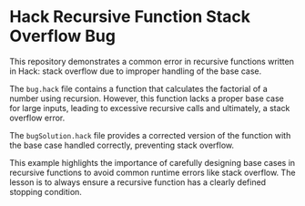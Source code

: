 # Hack Recursive Function Stack Overflow Bug

This repository demonstrates a common error in recursive functions written in Hack: stack overflow due to improper handling of the base case.

The `bug.hack` file contains a function that calculates the factorial of a number using recursion. However, this function lacks a proper base case for large inputs, leading to excessive recursive calls and ultimately, a stack overflow error.

The `bugSolution.hack` file provides a corrected version of the function with the base case handled correctly, preventing stack overflow.

This example highlights the importance of carefully designing base cases in recursive functions to avoid common runtime errors like stack overflow.  The lesson is to always ensure a recursive function has a clearly defined stopping condition.